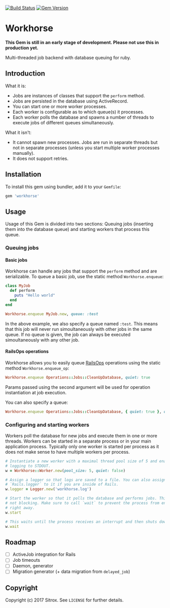 [![Build Status](https://travis-ci.org/sitrox/workhorse.svg?branch=master)](https://travis-ci.org/sitrox/workhorse)
[![Gem Version](https://badge.fury.io/rb/workhorse.svg)](https://badge.fury.io/rb/workhorse)

# Workhorse

**This Gem is still in an early stage of development. Please not use this in production yet.**

Multi-threaded job backend with database queuing for ruby.

## Introduction

What it is:

* Jobs are instances of classes that support the `perform` method.
* Jobs are persisted in the database using ActiveRecord.
* You can start one or more worker processes.
* Each worker is configurable as to which queue(s) it processes.
* Each worker polls the database and spawns a number of threads to execute jobs
  of different queues simultaneously.

What it isn't:

* It cannot spawn new processes. Jobs are run in separate threads but not in
  separate processes (unless you start multiple worker processes manually).
* It does not support retries.

## Installation

To install this gem using bundler, add it to your `Gemfile`:

```ruby
gem 'workhorse'
```

## Usage

Usage of this Gem is divided into two sections: Queuing jobs (inserting them
into the database queue) and starting workers that process this queue.

### Queuing jobs

#### Basic jobs

Workhorse can handle any jobs that support the `perform` method and are
serializable. To queue a basic job, use the static method `Workhorse.enqueue`:

```ruby
class MyJob
  def perform
    puts "Hello world"
  end
end

Workhorse.enqueue MyJob.new, queue: :test
```

In the above example, we also specify a queue named `:test`. This means that
this job will never run simoultaneously with other jobs in the same queue. If no
queue is given, the job can always be executed simoultaneously with any other
job.

#### RailsOps operations

Workhorse allows you to easily queue
[RailsOps](https://github.com/sitrox/rails_ops) operations using the static
method `Workhorse.enqueue_op`:

```ruby
Workhorse.enqueue Operations::Jobs::CleanUpDatabase, quiet: true
```

Params passed using the second argument will be used for operation instantiation
at job execution.

You can also specify a queue:

```ruby
Workhorse.enqueue Operations::Jobs::CleanUpDatabase, { quiet: true }, queue: :maintenance
```

### Configuring and starting workers

Workers poll the database for new jobs and execute them in one or more threads.
Workers can be started in a separate process or in your main application
process. Typically only one worker is started per process as it does not make
sense to have multiple workers per process.

```ruby
# Instantiate a new worker with a maximal thread pool size of 5 and enabled
# logging to STDOUT.
w = Workhorse::Worker.new(pool_size: 5, quiet: false)

# Assign a logger so that logs are saved to a file. You can also assign
# `Rails.logger` to it if you are inside of Rails.
w.logger = Logger.new('workhorse.log')

# Start the worker so that it polls the database and performs jobs. This call is
# not blocking. Make sure to call `wait` to prevent the process from ending
# right away.
w.start

# This waits until the process receives an interrupt and then shuts down the
w.wait
```

## Roadmap

* [ ] ActiveJob integration for Rails
* [ ] Job timeouts
* [ ] Daemon, generator
* [ ] Migration generator (+ data migration from `delayed_job`)

## Copyright

Copyright (c) 2017 Sitrox. See `LICENSE` for further details.
